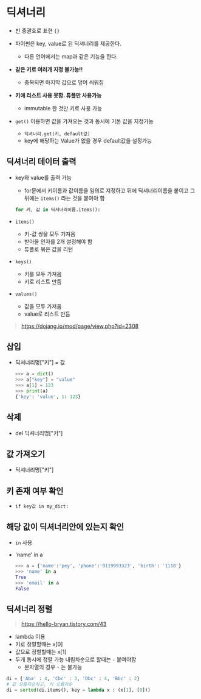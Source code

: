# 딕셔너리
- 빈 중괄호로 표현 `{}`
- 파이썬은 key, value로 된 딕셔너리를 제공한다.
    - 다른 언어에서는 map과 같은 기능을 한다.
- **같은 키로 여러개 지정 불가능!!**
    - 중복되면 마지막 값으로 덮어 씌워짐
- **키에 리스트 사용 못함. 튜플만 사용가능**
    - immutable 한 것만 키로 사용 가능

- `get()` 이용하면 값을 가져오는 것과 동시에 기본 값을 지정가능
  - `딕셔너리.get(키, default값)`
  - key에 해당하는 Value가 없을 경우 default값을 설정가능 

## 딕셔너리 데이터 출력

- key와 value를 출력 가능
    - for문에서 키이름과 값이름을 임의로 지정하고 뒤에 딕셔너리이름을 붙이고 그 뒤에는 `items()` 라는 것을 붙여야 함
    ```python
    for 키, 값 in 딕셔너리이름.items():
    ```
- `items()`
    
    - 키-값 쌍을 모두 가져옴
    - 받아올 인자를 2개 설정해야 함
    - 튜플로 묶은 값을 리턴
- `keys()`
  
    - 키를 모두 가져옴
    - 키로 리스트 만듬
- `values()`
  
    - 값을 모두 가져옴
    - value로 리스트 만듬

> https://dojang.io/mod/page/view.php?id=2308



## 삽입

- 딕셔너리명["키"] = 값

  ```python
  >>> a = dict()
  >>> a["key"] = "value"
  >>> a[1] = 123
  >>> print(a)
  {'key': 'value', 1: 123}
  ```



## 삭제

- del 딕셔너리명["키"]



## 값 가져오기

- 딕셔너리명["키"]



## 키 존재 여부 확인

- `if key값 in my_dict:`



## 해당 값이 딕셔너리안에 있는지 확인

- `in` 사용

- 'name' in a

  ```python
  >>> a = {'name':'pey', 'phone':'0119993323', 'birth': '1118'}
  >>> 'name' in a
  True
  >>> 'email' in a
  False
  ```



## 딕셔너리 정렬

> https://hello-bryan.tistory.com/43

- lambda 이용
- 키로 정렬할때는 x[0]
- 값으로 정렬할때는 x[1]
- 두개 동시에 정렬 가능 내림차순으로 할때는 `-` 붙여야함
  - 문자열의 경우 `-` 는 불가능

```python
di = {'Aba' : 4, 'Cbc' : 3, 'Dbc' : 4, 'Bbc' : 2}
# 값 오름차순하고, 키 오름차순
di = sorted(di.items(), key = lambda x : (x[1], [0]))
```

